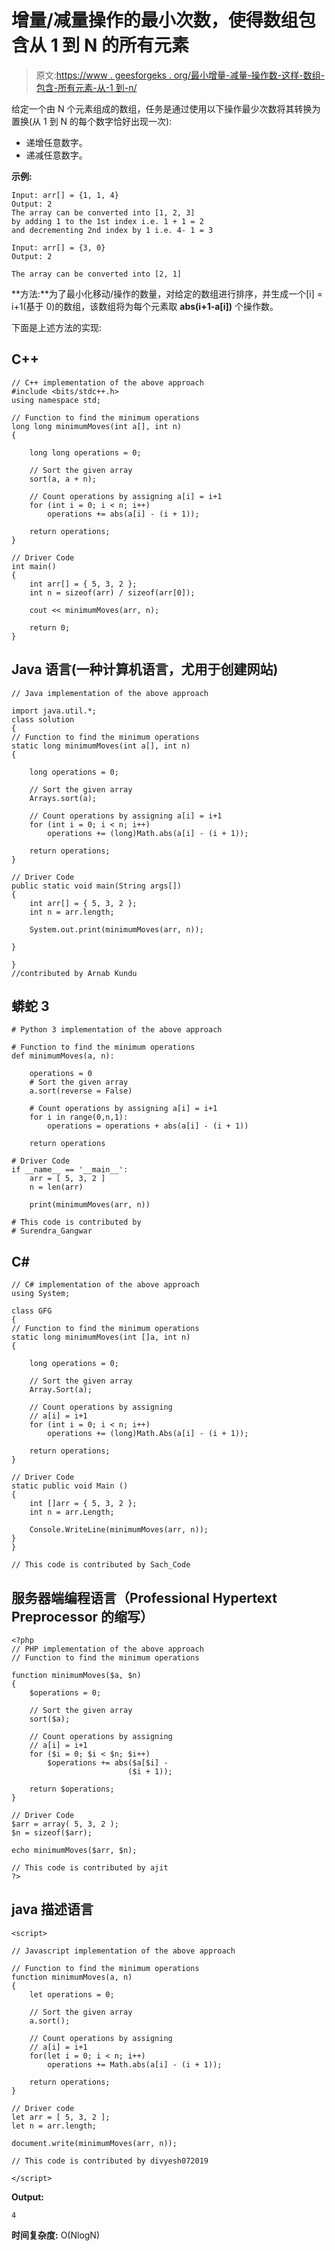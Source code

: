 # 增量/减量操作的最小次数，使得数组包含从 1 到 N 的所有元素

> 原文:[https://www . geesforgeks . org/最小增量-减量-操作数-这样-数组-包含-所有元素-从-1 到-n/](https://www.geeksforgeeks.org/minimum-number-of-increment-decrement-operations-such-that-array-contains-all-elements-from-1-to-n/)

给定一个由 N 个元素组成的数组，任务是通过使用以下操作最少次数将其转换为置换(从 1 到 N 的每个数字恰好出现一次):

*   递增任意数字。
*   递减任意数字。

**示例:**

```
Input: arr[] = {1, 1, 4}
Output: 2
The array can be converted into [1, 2, 3]
by adding 1 to the 1st index i.e. 1 + 1 = 2
and decrementing 2nd index by 1 i.e. 4- 1 = 3

Input: arr[] = {3, 0}
Output: 2

The array can be converted into [2, 1]
```

**方法:**为了最小化移动/操作的数量，对给定的数组进行排序，并生成一个[i] = i+1(基于 0)的数组，该数组将为每个元素取 **abs(i+1-a[i])** 个操作数。

下面是上述方法的实现:

## C++

```
// C++ implementation of the above approach
#include <bits/stdc++.h>
using namespace std;

// Function to find the minimum operations
long long minimumMoves(int a[], int n)
{

    long long operations = 0;

    // Sort the given array
    sort(a, a + n);

    // Count operations by assigning a[i] = i+1
    for (int i = 0; i < n; i++)
        operations += abs(a[i] - (i + 1));

    return operations;
}

// Driver Code
int main()
{
    int arr[] = { 5, 3, 2 };
    int n = sizeof(arr) / sizeof(arr[0]);

    cout << minimumMoves(arr, n);

    return 0;
}
```

## Java 语言(一种计算机语言，尤用于创建网站)

```
// Java implementation of the above approach

import java.util.*;
class solution
{
// Function to find the minimum operations
static long minimumMoves(int a[], int n)
{

    long operations = 0;

    // Sort the given array
    Arrays.sort(a);

    // Count operations by assigning a[i] = i+1
    for (int i = 0; i < n; i++)
        operations += (long)Math.abs(a[i] - (i + 1));

    return operations;
}

// Driver Code
public static void main(String args[])
{
    int arr[] = { 5, 3, 2 };
    int n = arr.length;

    System.out.print(minimumMoves(arr, n));

}

}
//contributed by Arnab Kundu
```

## 蟒蛇 3

```
# Python 3 implementation of the above approach

# Function to find the minimum operations
def minimumMoves(a, n):

    operations = 0
    # Sort the given array
    a.sort(reverse = False)

    # Count operations by assigning a[i] = i+1
    for i in range(0,n,1):
        operations = operations + abs(a[i] - (i + 1))

    return operations

# Driver Code
if __name__ == '__main__':
    arr = [ 5, 3, 2 ]
    n = len(arr)

    print(minimumMoves(arr, n))

# This code is contributed by
# Surendra_Gangwar
```

## C#

```
// C# implementation of the above approach
using System;

class GFG
{
// Function to find the minimum operations
static long minimumMoves(int []a, int n)
{

    long operations = 0;

    // Sort the given array
    Array.Sort(a);

    // Count operations by assigning
    // a[i] = i+1
    for (int i = 0; i < n; i++)
        operations += (long)Math.Abs(a[i] - (i + 1));

    return operations;
}

// Driver Code
static public void Main ()
{
    int []arr = { 5, 3, 2 };
    int n = arr.Length;

    Console.WriteLine(minimumMoves(arr, n));
}
}

// This code is contributed by Sach_Code
```

## 服务器端编程语言（Professional Hypertext Preprocessor 的缩写）

```
<?php
// PHP implementation of the above approach
// Function to find the minimum operations

function minimumMoves($a, $n)
{
    $operations = 0;

    // Sort the given array
    sort($a);

    // Count operations by assigning
    // a[i] = i+1
    for ($i = 0; $i < $n; $i++)
        $operations += abs($a[$i] -
                          ($i + 1));

    return $operations;
}

// Driver Code
$arr = array( 5, 3, 2 );
$n = sizeof($arr);

echo minimumMoves($arr, $n);

// This code is contributed by ajit
?>
```

## java 描述语言

```
<script>

// Javascript implementation of the above approach

// Function to find the minimum operations
function minimumMoves(a, n)
{
    let operations = 0;

    // Sort the given array
    a.sort();

    // Count operations by assigning
    // a[i] = i+1
    for(let i = 0; i < n; i++)
        operations += Math.abs(a[i] - (i + 1));

    return operations;
}

// Driver code
let arr = [ 5, 3, 2 ];
let n = arr.length;

document.write(minimumMoves(arr, n));

// This code is contributed by divyesh072019

</script>
```

**Output:** 

```
4
```

**时间复杂度:** O(NlogN)